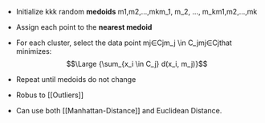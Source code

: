 - Initialize kkk random **medoids** m1,m2,...,mkm_1, m_2, ..., m_km1​,m2​,...,mk​
    
- Assign each point to the **nearest medoid**
- For each cluster, select the data point mj∈Cjm_j \in C_jmj​∈Cj​ that minimizes:
$$\Large {\sum_{x_i \in C_j} d(x_i, m_j)}$$
- Repeat until medoids do not change


- Robus to [[Outliers]]
- Can use both [[Manhattan-Distance]] and Euclidean Distance.